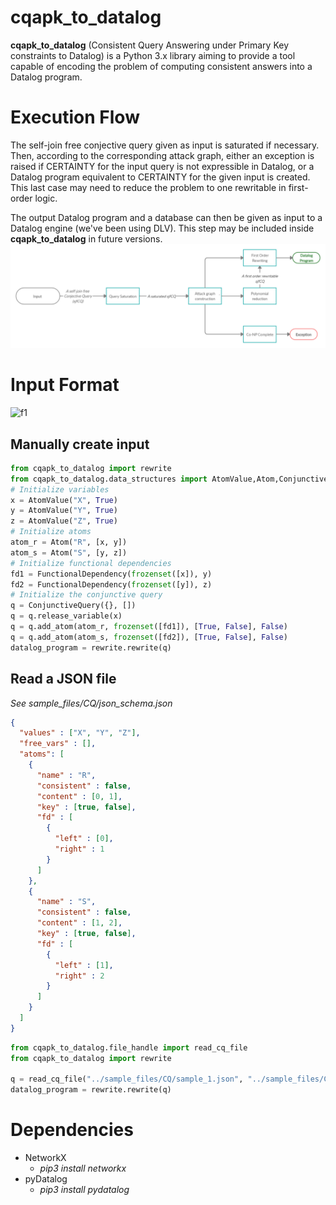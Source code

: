 # __cqapk_to_datalog__
__cqapk_to_datalog__ (Consistent Query Answering under Primary Key constraints to Datalog) is a Python 3.x library aiming to provide a tool capable of encoding the problem of computing consistent answers into a Datalog program.

# Execution Flow
The self-join free conjective query given as input is saturated if necessary. Then, according to the corresponding attack graph, either an exception is raised if CERTAINTY for the input query is not expressible in Datalog, or a Datalog program equivalent to CERTAINTY for the given input is created. This last case may need to reduce the problem to one rewritable in first-order logic.

The output Datalog program and a database can then be given as input to a Datalog engine (we've been using DLV). This step may be included inside __cqapk_to_datalog__ in future versions.
![Execution Flow](schema.png)

# Input Format
![f1]
## Manually create input 
```python
from cqapk_to_datalog import rewrite
from cqapk_to_datalog.data_structures import AtomValue,Atom,ConjunctiveQuery,FunctionalDependency
# Initialize variables
x = AtomValue("X", True)
y = AtomValue("Y", True)
z = AtomValue("Z", True)
# Initialize atoms
atom_r = Atom("R", [x, y])
atom_s = Atom("S", [y, z])
# Initialize functional dependencies
fd1 = FunctionalDependency(frozenset([x]), y)
fd2 = FunctionalDependency(frozenset([y]), z)
# Initialize the conjunctive query
q = ConjunctiveQuery({}, [])
q = q.release_variable(x)
q = q.add_atom(atom_r, frozenset([fd1]), [True, False], False)
q = q.add_atom(atom_s, frozenset([fd2]), [True, False], False)
datalog_program = rewrite.rewrite(q)
```
## Read a JSON file
*See sample_files/CQ/json_schema.json*
```json
{
  "values" : ["X", "Y", "Z"],
  "free_vars" : [],
  "atoms": [
    {
      "name" : "R",
      "consistent" : false,
      "content" : [0, 1],
      "key" : [true, false],
      "fd" : [
        {
          "left" : [0],
          "right" : 1
        }
      ]
    },
    {
      "name" : "S",
      "consistent" : false,
      "content" : [1, 2],
      "key" : [true, false],
      "fd" : [
        {
          "left" : [1],
          "right" : 2
        }
      ]
    }
  ]
}
```
```python
from cqapk_to_datalog.file_handle import read_cq_file
from cqapk_to_datalog import rewrite

q = read_cq_file("../sample_files/CQ/sample_1.json", "../sample_files/CQ/json_schema.json")[0]
datalog_program = rewrite.rewrite(q)

```
# Dependencies
- NetworkX 
    - *pip3 install networkx*
- pyDatalog
    - *pip3 install pydatalog*
    
    
[f1]: http://chart.apis.google.com/chart?cht=tx&chl=q=R(\underline{x},y),S(\underline{y},z)
